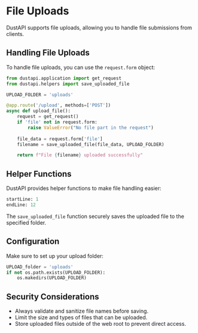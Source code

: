 # File Uploads

DustAPI supports file uploads, allowing you to handle file submissions from clients.

## Handling File Uploads

To handle file uploads, you can use the `request.form` object:

```python
from dustapi.application import get_request
from dustapi.helpers import save_uploaded_file

UPLOAD_FOLDER = 'uploads'

@app.route('/upload', methods=['POST'])
async def upload_file():
    request = get_request()
    if 'file' not in request.form:
        raise ValueError("No file part in the request")
    
    file_data = request.form['file']
    filename = save_uploaded_file(file_data, UPLOAD_FOLDER)

    return f"File {filename} uploaded successfully"
```

## Helper Functions

DustAPI provides helper functions to make file handling easier:

```python:dustapi/helpers.py
startLine: 1
endLine: 12
```

The `save_uploaded_file` function securely saves the uploaded file to the specified folder.

## Configuration

Make sure to set up your upload folder:

```python
UPLOAD_folder = 'uploads'
if not os.path.exists(UPLOAD_FOLDER):
    os.makedirs(UPLOAD_FOLDER)
```

## Security Considerations

- Always validate and sanitize file names before saving.
- Limit the size and types of files that can be uploaded.
- Store uploaded files outside of the web root to prevent direct access.

